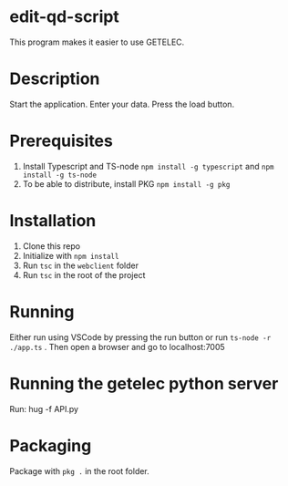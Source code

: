 # edit-qd-script

This program makes it easier to use GETELEC.

# Description

Start the application.
Enter your data.
Press the load button.

# Prerequisites

1. Install Typescript and TS-node
```npm install -g typescript``` and ```npm install -g ts-node```
2. To be able to distribute, install PKG
```npm install -g pkg```

# Installation

1. Clone this repo
2. Initialize with ```npm install```
3. Run ```tsc``` in the ```webclient``` folder
4. Run ```tsc``` in the root of the project

# Running

Either run using VSCode by pressing the run button or run ```ts-node -r ./app.ts``` .
Then open a browser and go to localhost:7005

# Running the getelec python server
Run: hug -f API.py

# Packaging

Package with ```pkg .``` in the root folder.




